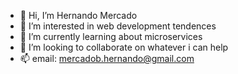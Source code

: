 - 👋 Hi, I’m Hernando Mercado
- 👀 I’m interested in web development tendences
- 🌱 I’m currently learning about microservices
- 💞️ I’m looking to collaborate on whatever i can help
- 📫 email: mercadob.hernando@gmail.com

<!---
hmercado-gh/hmercado-gh is a ✨ special ✨ repository because its `README.md` (this file) appears on your GitHub profile.
You can click the Preview link to take a look at your changes.
--->
